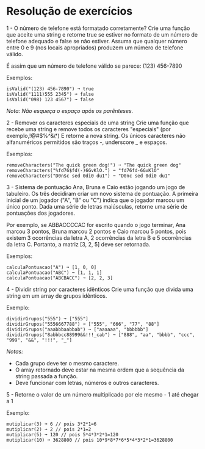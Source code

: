 # Resolução de exercícios

1 - O número de telefone está formatado corretamente?
Crie uma função que aceite uma string e retorne true se estiver no formato de um número
de telefone adequado e false se não estiver. Assuma que qualquer número entre 0 e 9
(nos locais apropriados) produzem um número de telefone válido.

É assim que um número de telefone válido se parece: (123) 456-7890

Exemplos:

    isValid("(123) 456-7890") ➞ true
    isValid("1111)555 2345") ➞ false
    isValid("098) 123 4567") ➞ false

*Nota:
Não esqueça o espaço após os parênteses.*


2 - Remover os caracteres especiais de uma string
Crie uma função que recebe uma string e remove todos os caracteres "especiais" (por
exemplo,!@#$%^&\\*) E retorne a nova string. Os únicos caracteres não alfanuméricos
permitidos são traços -, underscore _ e espaços.

Exemplos:

    removeCharacters("The quick green dog!") ➞ "The quick green dog"
    removeCharacters("%fd76$fd(-)6GvKlO.") ➞ "fd76fd-6GvKlO"
    removeCharacters("D0n$c sed 0di0 du1") ➞ "D0nc sed 0di0 du1"

3 - Sistema de pontuação
Ana, Bruna e Caio estão jogando um jogo de tabuleiro. Os três decidiram criar um novo
sistema de pontuação. A primeira inicial de um jogador ("A", "B" ou "C") indica que o jogador
marcou um único ponto. Dada uma série de letras maiúsculas, retorne uma série de pontuações dos jogadores.

Por exemplo, se ABBACCCCAC for escrito quando o jogo terminar, Ana marcou 3 pontos,
Bruna marcou 2 pontos e Caio marcou 5 pontos, pois existem 3 ocorrências da letra A, 2
ocorrências da letra B e 5 ocorrências da letra C. Portanto, a matriz [3, 2, 5] deve ser
retornada.

Exemplos:

    calculaPontuacao("A") ➞ [1, 0, 0]
    calculaPontuacao("ABC") ➞ [1, 1, 1]
    calculaPontuacao("ABCBACC") ➞ [2, 2, 3]

4 - Dividir string por caracteres idênticos
Crie uma função que divida uma string em um array de grupos idênticos.

Exemplo:

    dividirGrupos("555") ➞ ["555"]
    dividirGrupos("5556667788") ➞ ["555", "666", "77", "88"]
    dividirGrupos("aaabbbaabbab") ➞ ["aaaaaa", "bbbbbb"]
    dividirGrupos("8abbbcc88999&&!!!_cab") ➞ ["888", "aa", "bbbb", "ccc", "999", "&&", "!!!", "_"]

*Notas:*
- Cada grupo deve ter o mesmo caractere.
- O array retornado deve estar na mesma ordem que a sequência da string passada a
função.
- Deve funcionar com letras, números e outros caracteres.


5 - Retorne o valor de um número multiplicado por ele mesmo - 1 até chegar a 1

Exemplo:

    mutiplicar(3) ➞ 6 // pois 3*2*1=6
    mutiplicar(2) ➞ 2 // pois 2*1=2
    mutiplicar(5) ➞ 120 // pois 5*4*3*2*1=120
    mutiplicar(10) ➞ 3628800 // pois 10*9*8*7*6*5*4*3*2*1=3628800